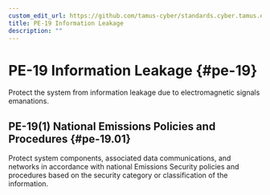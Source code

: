 ```yaml
---
custom_edit_url: https://github.com/tamus-cyber/standards.cyber.tamus.edu/tree/main/content/tamus.edu/TAMUS_profile.xml
title: PE-19 Information Leakage
description: ""
---
```


# PE-19 Information Leakage {#pe-19}

Protect the system from information leakage due to electromagnetic signals emanations.

## PE-19(1) National Emissions Policies and Procedures {#pe-19.01}

Protect system components, associated data communications, and networks in accordance with national Emissions Security policies and procedures based on the security category or classification of the information.

